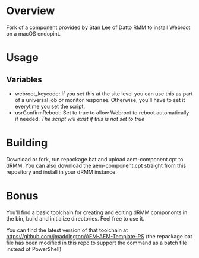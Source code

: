 # Overview #
Fork of a component provided by Stan Lee of Datto RMM to install Webroot on a macOS endopint.

# Usage #
## Variables
* webroot_keycode: If you set this at the site level you can use this as part of a universal job or monitor response. Otherwise, you'll have to set it everytime you set the script.
* usrConfirmReboot: Set to true to allow Webroot to reboot automatically if needed. _The script will exist if this is not set to true_

# Building #
Download or fork, run repackage.bat and upload aem-component.cpt to dRMM. You can also download the aem-component.cpt straight from this repository and install in your dRMM instance.

# Bonus #
You'll find a basic toolchain for creating and editing dRMM compononts in the bin, build and initialize directories. Feel free to use it.

You can find the latest version of that toolchain at https://github.com/jmaddington/AEM-AEM-Template-PS (the repackage.bat file has been modified in this repo to support the command as a batch file instead of PowerShell)